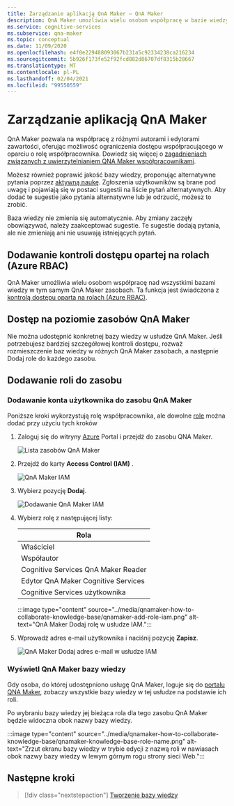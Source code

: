 ```yaml
---
title: Zarządzanie aplikacją QnA Maker — QnA Maker
description: QnA Maker umożliwia wielu osobom współpracę w bazie wiedzy. QnA Maker oferuje możliwość poprawy jakości bazy wiedzy z aktywną nauką. Jeden z nich może przeglądać, akceptować lub odrzucać i dodawać bez usuwania lub zmieniania istniejących pytań.
ms.service: cognitive-services
ms.subservice: qna-maker
ms.topic: conceptual
ms.date: 11/09/2020
ms.openlocfilehash: e4f0e229488093067b231a5c92334238ca216234
ms.sourcegitcommit: 5b926f173fe52f92fcd882d86707df8315b28667
ms.translationtype: MT
ms.contentlocale: pl-PL
ms.lasthandoff: 02/04/2021
ms.locfileid: "99550559"
---
```

# <a name="manage-qna-maker-app"></a>Zarządzanie aplikacją QnA Maker

QnA Maker pozwala na współpracę z różnymi autorami i edytorami zawartości, oferując możliwość ograniczenia dostępu współpracującego w oparciu o rolę współpracownika.
Dowiedz się więcej o [zagadnieniach związanych z uwierzytelnianiem QNA Maker współpracownikami](../Concepts/role-based-access-control.md).

Możesz również poprawić jakość bazy wiedzy, proponując alternatywne pytania poprzez [aktywną naukę](../Concepts/active-learning-suggestions.md). Zgłoszenia użytkowników są brane pod uwagę i pojawiają się w postaci sugestii na liście pytań alternatywnych. Aby dodać te sugestie jako pytania alternatywne lub je odrzucić, możesz to zrobić.

Baza wiedzy nie zmienia się automatycznie. Aby zmiany zaczęły obowiązywać, należy zaakceptować sugestie. Te sugestie dodają pytania, ale nie zmieniają ani nie usuwają istniejących pytań.

## <a name="add-azure-role-based-access-control-azure-rbac"></a>Dodawanie kontroli dostępu opartej na rolach (Azure RBAC)

QnA Maker umożliwia wielu osobom współpracę nad wszystkimi bazami wiedzy w tym samym QnA Maker zasobach. Ta funkcja jest świadczona z [kontrolą dostępu opartą na rolach (Azure RBAC)](../../../role-based-access-control/role-assignments-portal.md).

## <a name="access-at-the-qna-maker-resource-level"></a>Dostęp na poziomie zasobów QnA Maker

Nie można udostępnić konkretnej bazy wiedzy w usłudze QnA Maker. Jeśli potrzebujesz bardziej szczegółowej kontroli dostępu, rozważ rozmieszczenie baz wiedzy w różnych QnA Maker zasobach, a następnie Dodaj role do każdego zasobu.

## <a name="add-a-role-to-a-resource"></a>Dodawanie roli do zasobu

### <a name="add-a-user-account-to-the-qna-maker-resource"></a>Dodawanie konta użytkownika do zasobu QnA Maker

Poniższe kroki wykorzystują rolę współpracownika, ale dowolne [role](../reference-role-based-access-control.md) można dodać przy użyciu tych kroków

1. Zaloguj się do witryny [Azure](https://portal.azure.com/) Portal i przejdź do zasobu QNA Maker.

    ![Lista zasobów QnA Maker](../media/qnamaker-how-to-collaborate-knowledge-base/qnamaker-resource-list.png)

1. Przejdź do karty **Access Control (IAM)** .

    ![QnA Maker IAM](../media/qnamaker-how-to-collaborate-knowledge-base/qnamaker-iam.png)

1. Wybierz pozycję **Dodaj**.

    ![Dodawanie QnA Maker IAM](../media/qnamaker-how-to-collaborate-knowledge-base/qnamaker-iam-add.png)

1. Wybierz rolę z następującej listy:

    |Rola|
    |--|
    |Właściciel|
    |Współautor|
    |Cognitive Services QnA Maker Reader|
    |Edytor QnA Maker Cognitive Services|
    |Cognitive Services użytkownika|

    :::image type="content" source="../media/qnamaker-how-to-collaborate-knowledge-base/qnamaker-add-role-iam.png" alt-text="QnA Maker Dodaj rolę w usłudze IAM.":::

1. Wprowadź adres e-mail użytkownika i naciśnij pozycję **Zapisz**.

    ![QnA Maker Dodaj adres e-mail w usłudze IAM](../media/qnamaker-how-to-collaborate-knowledge-base/qnamaker-iam-add-email.png)

### <a name="view-qna-maker-knowledge-bases"></a>Wyświetl QnA Maker bazy wiedzy

Gdy osoba, do której udostępniono usługę QnA Maker, loguje się do [portalu QNA Maker](https://qnamaker.ai), zobaczy wszystkie bazy wiedzy w tej usłudze na podstawie ich roli.

Po wybraniu bazy wiedzy jej bieżąca rola dla tego zasobu QnA Maker będzie widoczna obok nazwy bazy wiedzy.

:::image type="content" source="../media/qnamaker-how-to-collaborate-knowledge-base/qnamaker-knowledge-base-role-name.png" alt-text="Zrzut ekranu bazy wiedzy w trybie edycji z nazwą roli w nawiasach obok nazwy bazy wiedzy w lewym górnym rogu strony sieci Web.":::

## <a name="next-steps"></a>Następne kroki

> [!div class="nextstepaction"]
> [Tworzenie bazy wiedzy](./manage-knowledge-bases.md)
